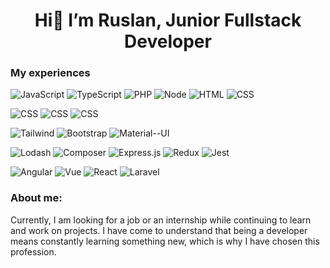 
<div align="center"><h1> Hi👋  I’m Ruslan, Junior Fullstack Developer</h1></div>
<div align="center"></div>

### **My experiences**


![JavaScript](https://img.shields.io/badge/JavaScript-323330?style=for-the-badge&logo=javascript&logoColor=F7DF1E)
![TypeScript](https://img.shields.io/badge/TypeScript-007ACC?style=for-the-badge&logo=typescript&logoColor=white)
![PHP](https://img.shields.io/badge/PHP-777BB4?style=for-the-badge&logo=php&logoColor=white)
![Node](https://img.shields.io/badge/Node.js-43853D?style=for-the-badge&logo=node.js&logoColor=white)
![HTML](https://img.shields.io/badge/HTML5-E34F26?style=for-the-badge&logo=html5&logoColor=white)
![CSS](https://img.shields.io/badge/CSS3-1572B6?style=for-the-badge&logo=css3&logoColor=white)
 

![CSS](https://img.shields.io/badge/MySQL-005C84?style=for-the-badge&logo=mysql&logoColor=white)
![CSS](https://img.shields.io/badge/PostgreSQL-316192?style=for-the-badge&logo=postgresql&logoColor=white)
![CSS](https://img.shields.io/badge/MongoDB-4EA94B?style=for-the-badge&logo=mongodb&logoColor=white)


![Tailwind](https://img.shields.io/badge/Tailwind_CSS-38B2AC?style=for-the-badge&logo=tailwind-css&logoColor=293646)
![Bootstrap](https://img.shields.io/badge/Bootstrap-563D7C?style=for-the-badge&logo=bootstrap&logoColor=white)
![Material--UI](https://img.shields.io/badge/Material%20UI-007FFF?style=for-the-badge&logo=mui&logoColor=white)


![Lodash](https://img.shields.io/badge/Lodash-293646?style=for-the-badge&logo=lodash&logoColor=white")
![Composer](https://img.shields.io/badge/Composer-885630?style=for-the-badge&logo=Composer&logoColor=white)
![Express.js](https://img.shields.io/badge/Express.js-000000?style=for-the-badge&logo=express&logoColor=white)
![Redux](https://img.shields.io/badge/Redux-593D88?style=for-the-badge&logo=redux&logoColor=white)
![Jest](https://img.shields.io/badge/Jest-15C212?style=for-the-badge&logo=Jest&logoColor=white)


![Angular](https://img.shields.io/badge/Angular-D82D2F?style=for-the-badge&logo=angular&logoColor=white)
![Vue](https://img.shields.io/badge/Vue.js-35495E?style=for-the-badge&logo=vue.js&logoColor=4FC08D)
![React](https://img.shields.io/badge/React-00B2FF?style=for-the-badge&logo=react&logoColor=white)
![Laravel](https://img.shields.io/badge/Laravel-F62C1F?style=for-the-badge&logo=laravel&logoColor=white)







### About me:

Currently, I am looking for a job or an internship while continuing to learn and work on projects. I have come to understand that being a developer means constantly learning something new, which is why I have chosen this profession.

